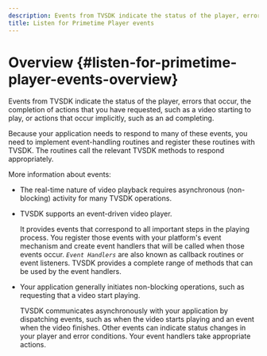 ```yaml
---
description: Events from TVSDK indicate the status of the player, errors that occur, the completion of actions that you have requested, such as a video starting to play, or actions that occur implicitly, such as an ad completing.
title: Listen for Primetime Player events
---
```


# Overview {#listen-for-primetime-player-events-overview}

Events from TVSDK indicate the status of the player, errors that occur, the completion of actions that you have requested, such as a video starting to play, or actions that occur implicitly, such as an ad completing.

Because your application needs to respond to many of these events, you need to implement event-handling routines and register these routines with TVSDK. The routines call the relevant TVSDK methods to respond appropriately.

More information about events:

* The real-time nature of video playback requires asynchronous (non-blocking) activity for many TVSDK operations. 
* TVSDK supports an event-driven video player.

  It provides events that correspond to all important steps in the playing process. You register those events with your platform's event mechanism and create event handlers that will be called when those events occur. *`Event Handlers`* are also known as callback routines or event listeners. TVSDK provides a complete range of methods that can be used by the event handlers. 
* Your application generally initiates non-blocking operations, such as requesting that a video start playing.

  TVSDK communicates asynchronously with your application by dispatching events, such as when the video starts playing and an event when the video finishes. Other events can indicate status changes in your player and error conditions. Your event handlers take appropriate actions.